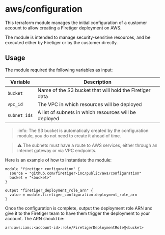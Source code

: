 # aws/configuration

This terraform module manages the initial configuration of a customer account
to allow creating a Firetiger deployment on AWS.

The module is intended to manage security-sensitive resources, and be executed
either by Firetiger or by the customer directly.

## Usage

The module required the following variables as input:

| Variable     | Description                                             |
| ------------ | ------------------------------------------------------- |
| `bucket`     | Name of the S3 bucket that will hold the Firetiger data |
| `vpc_id`     | The VPC in which resources will be deployed             |
| `subnet_ids` | A list of subnets in which resources will be deployed   |

> :info: The S3 bucket is automaticaly created by the configuration module,
> you do not need to create it ahead of time.

> :warning: The subnets must have a route to AWS services, either through
> an internet gateway or via VPC endpoints.

Here is an example of how to instantiate the module:

```hcl
module "firetiger_configuration" {
  source = "github.com/firetiger-inc/public/aws/configuration"
  bucket = "<bucket>"
}

output "firetiger_deployment_role_arn" {
  value = module.firetiger_configuration.deployment_role_arn
}
```

Once the configuration is complete, output the deployment role ARN and give it
to the Firetiger team to have them trigger the deployment to your account. The
ARN should be:

	arn:aws:iam::<account-id>:role/FiretigerDeploymentRole@<bucket>

